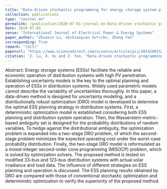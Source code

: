 ```yaml
---
title: "Data-driven stochastic programming for energy storage system planning in high PV-penetrated distribution network"
collection: publications
type: "journal-en"
permalink: /publication/2020-07-01-journal-en-Data-driven stochastic programming for energy storage system planning in high PV-penetrated distribution network
date: 2020-07-01
venue: "International Journal of Electrical Power & Energy Systems"
paper_author: "Zhuoxin Lu, <b>Xiaoyuan Xu*</b>, Zheng Yan"
corresponding: True
remark: "(SCI)"
paperurl: "https://www.sciencedirect.com/science/article/pii/S0142061520302581"
citation: 'Z. Lu, X. Xu and Z. Yan, "Data-driven stochastic programming for energy storage system planning in high PV-penetrated distribution network," <i>International Journal of Electrical Power & Energy Systems</i>, vol. 123, pp. 1-9, 2020.'
---
```


Abstract:
Energy storage systems (ESSs) facilitate the reliable and economic operation of distribution systems with high PV penetration. Establishing uncertainty models is the key to the optimal planning and operation of ESSs in distribution systems. Widely used parametric models cannot describe the variability of uncertainties thoroughly. In this paper, a data-driven method is designed for uncertainty modeling, and a distributionally robust optimization (DRO) model is developed to determine the optimal ESS planning strategy in distribution systems. First, a deterministic optimization model is established considering both ESS planning and distribution system operation. Then, the Wasserstein-metric-based ambiguity set is designed for the probability distributions of random variables. To hedge against the distributional ambiguity, the optimization problem is expanded into a two-stage DRO problem, of which the second-stage problem minimizes the expected operating cost under the worst-case probability distribution. Finally, the two-stage DRO model is reformulated as a mixed-integer second-order cone programming (MISOCP) problem, which is solved by optimization solvers. The proposed method is tested on modified 33-bus and 123-bus distribution systems with actual solar irradiance and load data. The influence of different strategies on ESS planning and operation is discussed. The ESS planning results obtained by DRO are compared with those of conventional stochastic optimization and deterministic optimization to verify the superiority of the proposed method.